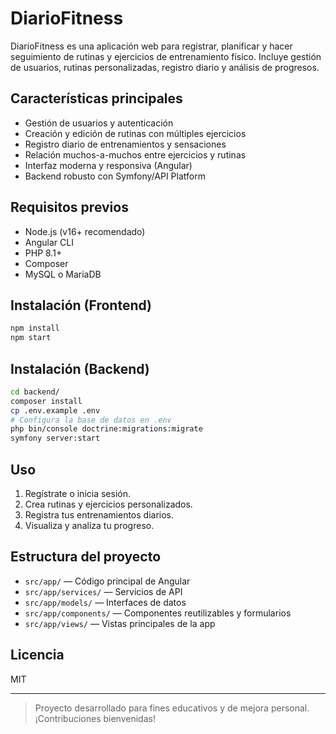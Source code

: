 # DiarioFitness

DiarioFitness es una aplicación web para registrar, planificar y hacer seguimiento de rutinas y ejercicios de entrenamiento físico. Incluye gestión de usuarios, rutinas personalizadas, registro diario y análisis de progresos.

## Características principales
- Gestión de usuarios y autenticación
- Creación y edición de rutinas con múltiples ejercicios
- Registro diario de entrenamientos y sensaciones
- Relación muchos-a-muchos entre ejercicios y rutinas
- Interfaz moderna y responsiva (Angular)
- Backend robusto con Symfony/API Platform

## Requisitos previos
- Node.js (v16+ recomendado)
- Angular CLI
- PHP 8.1+
- Composer
- MySQL o MariaDB

## Instalación (Frontend)
```bash
npm install
npm start
```

## Instalación (Backend)
```bash
cd backend/
composer install
cp .env.example .env
# Configura la base de datos en .env
php bin/console doctrine:migrations:migrate
symfony server:start
```

## Uso
1. Regístrate o inicia sesión.
2. Crea rutinas y ejercicios personalizados.
3. Registra tus entrenamientos diarios.
4. Visualiza y analiza tu progreso.

## Estructura del proyecto
- `src/app/` — Código principal de Angular
- `src/app/services/` — Servicios de API
- `src/app/models/` — Interfaces de datos
- `src/app/components/` — Componentes reutilizables y formularios
- `src/app/views/` — Vistas principales de la app

## Licencia
MIT

---

> Proyecto desarrollado para fines educativos y de mejora personal. ¡Contribuciones bienvenidas!
